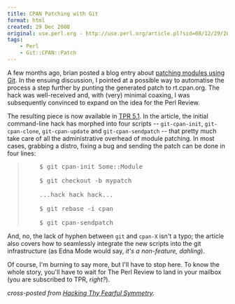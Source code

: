 ```yaml
---
title: CPAN Patching with Git
format: html
created: 29 Dec 2008
original: use.perl.org - http://use.perl.org/article.pl?sid=08/12/29/202226
tags:
    - Perl 
    - Git::CPAN::Patch
---
```


<p>A few months ago, brian posted a blog entry
about
<a href="http://use.perl.org/~brian_d_foy/journal/37664" rel="nofollow">patching modules using Git</a>.
In the ensuing discussion, I pointed at a possible way to
automatise the process a step further by punting the generated
patch to rt.cpan.org.  The hack was well-received  and, with
(very) minimal coaxing, I was subsequently convinced to
expand on the idea for the Perl Review.</p><p>The resulting piece is now available in
<a href="http://theperlreview.com/" rel="nofollow">TPR 5.1</a>. In the article, the
initial command-line hack has morphed into
four scripts -- <code>git-cpan-init</code>, <code>git-cpan-clone</code>,
<code>git-cpan-update</code> and <code>git-cpan-sendpatch</code> -- that
pretty much take care of all the administrative
overhead of module patching.  In most cases,
grabbing a distro, fixing a bug and sending the
patch can be done in four lines:</p><blockquote><div><p> <tt>    $ git cpan-init Some::Module<br></br>    $ git checkout -b mypatch<br></br>   <nobr> <wbr></wbr></nobr>...hack hack hack...<br></br>    $ git rebase -i cpan<br></br>    $ git cpan-sendpatch</tt></p></div> </blockquote><p>And, no, the lack of hyphen between <code>git</code> and <code>cpan-X</code>
isn't a typo; the article also covers how
to seamlessly integrate the new scripts into the
git infrastructure (as Edna Mode would say,
<i>it's a non-feature, dahling</i>).</p><p>Of course, I'm burning to say more, but I'll have to stop here.
To know the whole story, you'll have to wait for The Perl Review
to land in your mailbox (you are subscribed to TPR, <i>right?</i>).</p><p> <i>cross-posted from <a href="http://babyl.dyndns.org/techblog" rel="nofollow">Hacking Thy Fearful Symmetry</a>.</i> </p>
